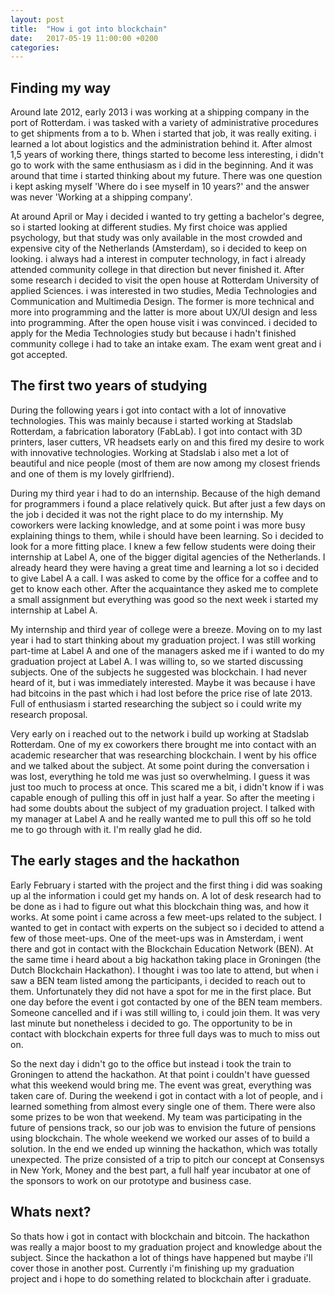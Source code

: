 ```yaml
---
layout: post
title:  "How i got into blockchain"
date:   2017-05-19 11:00:00 +0200
categories:
---
```

## Finding my way
Around late 2012, early 2013 i was working at a shipping company in the port of Rotterdam. i was tasked with a variety of administrative procedures to get shipments from a to b. When i started that job, it was really exiting. i learned a lot about logistics and the administration behind it. After almost 1,5 years of working there, things started to become less interesting, i didn't go to work with the same enthusiasm as i did in the beginning. And it was around that time i started thinking about my future. There was one question i kept asking myself 'Where do i see myself in 10 years?' and the answer was never 'Working at a shipping company'.

At around April or May i decided i wanted to try getting a bachelor's degree, so i started looking at different studies. My first choice was applied psychology, but that study was only available in the most crowded and expensive city of the Netherlands (Amsterdam), so i decided to keep on looking. i always had a interest in computer technology, in fact i already attended community college in that direction but never finished it. After some research i decided to visit the open house at Rotterdam University of applied Sciences. i was interested in two studies, Media Technologies and Communication and Multimedia Design. The former is more technical and more into programming and the latter is more about UX/UI design and less into programming. After the open house visit i was convinced. i decided to apply for the Media Technologies study but because i hadn't finished community college i had to take an intake exam. The exam went great and i got accepted.

## The first two years of studying
During the following years i got into contact with a lot of innovative technologies. This was mainly because i started working at Stadslab Rotterdam, a fabrication laboratory (FabLab). I got into contact with 3D printers, laser cutters, VR headsets early on and this fired my desire to work with innovative technologies. Working at Stadslab i also met a lot of beautiful and nice people (most of them are now among my closest friends and one of them is my lovely girlfriend).

During my third year i had to do an internship. Because of the high demand for programmers i found a place relatively quick. But after just a few days on the job i decided it was not the right place to do my internship. My coworkers were lacking knowledge, and at some point i was more busy explaining things to them, while i should have been learning. So i decided to look for a more fitting place. I knew a few fellow students were doing their internship at Label A, one of the bigger digital agencies of the Netherlands. I already heard they were having a great time and learning a lot so i decided to give Label A a call. I was asked to come by the office for a coffee and to get to know each other. After the acquaintance they asked me to complete a small assignment but everything was good so the next week i started my internship at Label A.

My internship and third year of college were a breeze. Moving on to my last year i had to start thinking about my graduation project. I was still working part-time at Label A and one of the managers asked me if i wanted to do my graduation project at Label A. I was willing to, so we started discussing subjects. One of the subjects he suggested was blockchain. I had never heard of it, but i was immediately interested. Maybe it was because i have had bitcoins in the past which i had lost before the price rise of late 2013. Full of enthusiasm i started researching the subject so i could write my research proposal.

Very early on i reached out to the network i build up working at Stadslab Rotterdam. One of my ex coworkers there brought me into contact with an academic researcher that was researching blockchain. I went by his office and we talked about the subject. At some point during the conversation i was lost, everything he told me was just so overwhelming. I guess it was just too much to process at once. This scared me a bit, i didn't know if i was capable enough of pulling this off in just half a year. So after the meeting i had some doubts about the subject of my graduation project. I talked with my manager at Label A and he really wanted me to pull this off so he told me to go through with it. I'm really glad he did.

## The early stages and the hackathon
Early February i started with the project and the first thing i did was soaking up al the information i could get my hands on. A lot of desk research had to be done as i had to figure out what this blockchain thing was, and how it works. At some point i came across a few meet-ups related to the subject. I wanted to get in contact with experts on the subject so i decided to attend a few of those meet-ups. One of the meet-ups was in Amsterdam, i went there and got in contact with the Blockchain Education Network (BEN). At the same time i heard about a big hackathon taking place in Groningen (the Dutch Blockchain Hackathon). I thought i was too late to attend, but when i saw a BEN team listed among the participants, i decided to reach out to them. Unfortunately they did not have a spot for me in the first place. But one day before the event i got contacted by one of the BEN team members. Someone cancelled and if i was still willing to, i could join them. It was very last minute but nonetheless i decided to go. The opportunity to be in contact with blockchain experts for three full days was to much to miss out on.

So the next day i didn't go to the office but instead i took the train to Groningen to attend the hackathon. At that point i couldn't have guessed what this weekend would bring me. The event was great, everything was taken care of. During the weekend i got in contact with a lot of people, and i learned something from almost every single one of them. There were also some prizes to be won that weekend. My team was participating in the future of pensions track, so our job was to envision the future of pensions using blockchain. The whole weekend we worked our asses of to build a solution. In the end we ended up winning the hackathon, which was totally unexpected. The prize consisted of a trip to pitch our concept at Consensys in New York, Money and the best part, a full half year incubator at one of the sponsors to work on our prototype and business case.

## Whats next?
So thats how i got in contact with blockchain and bitcoin. The hackathon was really a major boost to my graduation project and knowledge about the subject. Since the hackathon a lot of things have happened but maybe i'll cover those in another post. Currently i'm finishing up my graduation project and i hope to do something related to blockchain after i graduate.
